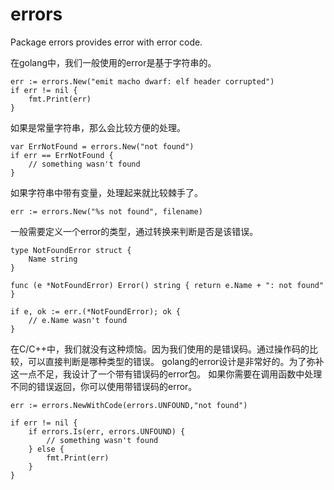 # errors
Package errors provides error with error code.

在golang中，我们一般使用的error是基于字符串的。

	err := errors.New("emit macho dwarf: elf header corrupted")
	if err != nil {
		fmt.Print(err)
	}

如果是常量字符串，那么会比较方便的处理。

    var ErrNotFound = errors.New("not found")
    if err == ErrNotFound {
        // something wasn't found
    }

如果字符串中带有变量，处理起来就比较棘手了。

	err := errors.New("%s not found", filename)

一般需要定义一个error的类型，通过转换来判断是否是该错误。

	type NotFoundError struct {
		Name string
	}
 
	func (e *NotFoundError) Error() string { return e.Name + ": not found" }

	if e, ok := err.(*NotFoundError); ok {
		// e.Name wasn't found
	}

在C/C++中，我们就没有这种烦恼。因为我们使用的是错误码。通过操作码的比较，可以直接判断是哪种类型的错误。
golang的error设计是非常好的。为了弥补这一点不足，我设计了一个带有错误码的error包。
如果你需要在调用函数中处理不同的错误返回，你可以使用带错误码的error。


    err := errors.NewWithCode(errors.UNFOUND,"not found")

	if err != nil {
		if errors.Is(err, errors.UNFOUND) {
			// something wasn't found
		} else {
			fmt.Print(err)
		}
	}

